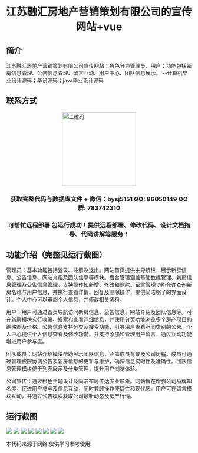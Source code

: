 <p><h1 align="center">江苏融汇房地产营销策划有限公司的宣传网站+vue</h1></p>

## 简介
江苏融汇房地产营销策划有限公司宣传网站：角色分为管理员、用户；功能包括新房信息管理、公告信息管理、留言互动、用户中心、团队信息展示。    --计算机毕业设计源码；毕设源码；java毕业设计源码


## 联系方式
<img src="https://bs-1329754181.cos.ap-shanghai.myqcloud.com/wx.jpg" alt="二维码" style="display: block; margin: 0 auto;" width="200px">
<p><h3 align="center">获取完整代码与数据库文件 + 微信：bysj5151 QQ: 86050149 QQ群: 783742310</h3></p>
<p><h3 align="center">可帮忙远程部署 包运行成功！提供远程部署、修改代码、设计文档指导、代码讲解等服务！</h3></p>

## 功能介绍（完整见运行截图）
管理员：基本功能包括登录、注册及退出。网站首页提供主导航栏，展示新房信息、公告信息、网站介绍及团队信息等模块。后台管理涵盖基础数据管理、新房信息管理及公告信息管理，支持操作如新增、修改和删除。留言管理功能允许查询新房名称与用户信息，并执行查看详情、回复及删除操作，提供简洁明了的界面设计。个人中心可以审阅个人信息，并修改相关资料。

用户：用户可通过首页导航访问新房信息、公告信息、网站介绍及团队信息等。可在新房模块实行收藏、搜索和查看详细信息，并使用分页功能浏览多个房产项目的缩略图及价格。公告信息支持分类及搜索功能，引导用户查看不同类别的公告。个人中心提供个人信息查看及修改功能，并支持添加和管理用户留言，通过互动功能增进用户参与度。

团队成员：网站介绍模块帮助展示团队信息，涵盖成员背景及公司历程。成员可通过管理权限协调公告及新房信息的更新与维护，确保信息实时性及准确性。团队信息管理模块便于列表展示及分类管理，提升用户浏览体验。

公司宣传：通过橙色主题设计及简洁布局传达专业形象。网站旨在增强公司品牌知名度，促进用户参与及信息互动，同时兼顾操作便捷性和现代感。用户可在留言模块互动，并通过公告模块获取公司最新动态及房产行情。


## 运行截图
![](https://bs-1329754181.cos.ap-shanghai.myqcloud.com/ssm/JiangSuRongHuiRealEstateMarketingPlanningCoLtdPromotionalWebsite/img/001.jpg)
![](https://bs-1329754181.cos.ap-shanghai.myqcloud.com/ssm/JiangSuRongHuiRealEstateMarketingPlanningCoLtdPromotionalWebsite/img/002.jpg)
![](https://bs-1329754181.cos.ap-shanghai.myqcloud.com/ssm/JiangSuRongHuiRealEstateMarketingPlanningCoLtdPromotionalWebsite/img/003.jpg)
![](https://bs-1329754181.cos.ap-shanghai.myqcloud.com/ssm/JiangSuRongHuiRealEstateMarketingPlanningCoLtdPromotionalWebsite/img/004.jpg)
![](https://bs-1329754181.cos.ap-shanghai.myqcloud.com/ssm/JiangSuRongHuiRealEstateMarketingPlanningCoLtdPromotionalWebsite/img/005.jpg)
![](https://bs-1329754181.cos.ap-shanghai.myqcloud.com/ssm/JiangSuRongHuiRealEstateMarketingPlanningCoLtdPromotionalWebsite/img/006.jpg)
![](https://bs-1329754181.cos.ap-shanghai.myqcloud.com/ssm/JiangSuRongHuiRealEstateMarketingPlanningCoLtdPromotionalWebsite/img/007.jpg)
![](https://bs-1329754181.cos.ap-shanghai.myqcloud.com/ssm/JiangSuRongHuiRealEstateMarketingPlanningCoLtdPromotionalWebsite/img/008.jpg)

<p>本代码来源于网络,仅供学习参考使用!</p>
